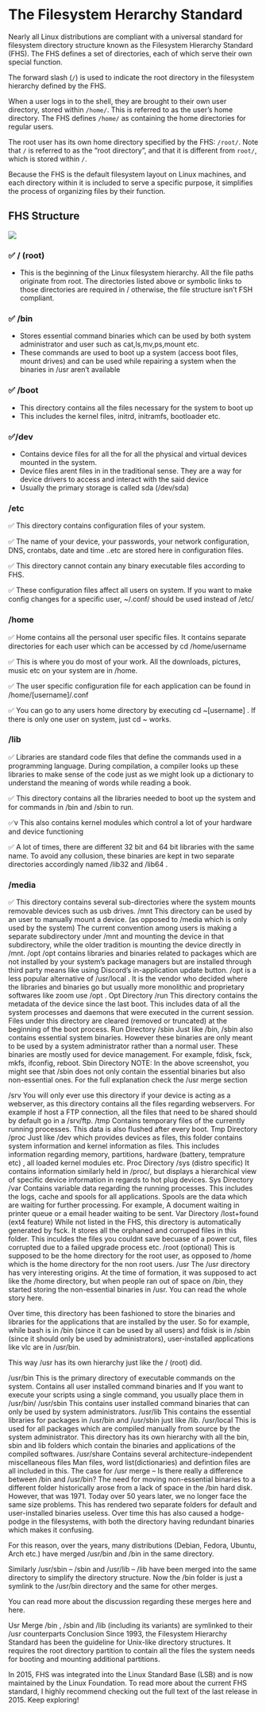 # The Filesystem Herarchy Standard

Nearly all Linux distributions are compliant with a universal standard for filesystem directory structure known as the Filesystem Hierarchy Standard (FHS). The FHS defines a set of directories, each of which serve their own special function.

The forward slash (```/```) is used to indicate the root directory in the filesystem hierarchy defined by the FHS.

When a user logs in to the shell, they are brought to their own user directory, stored within ```/home/```. This is referred to as the user’s home directory. The FHS defines ```/home/``` as containing the home directories for regular users.

The root user has its own home directory specified by the FHS: ```/root/```. Note that ```/``` is referred to as the “root directory”, and that it is different from ```root/```, which is stored within ```/```.

Because the FHS is the default filesystem layout on Linux machines, and each directory within it is included to serve a specific purpose, it simplifies the process of organizing files by their function.

## FHS Structure

<img align="center" src="images/fhs.png"/>

### :white_check_mark: **/ (root)**

* This is the beginning of the Linux filesystem hierarchy. All the file paths originate from root. The directories listed above or symbolic links to those directories are required in / otherwise, the file structure isn’t FSH compliant.

### :white_check_mark: **/bin**

 * Stores essential command binaries which can be used by both system administrator and user such as cat,ls,mv,ps,mount etc.
* These commands are used to boot up a system (access boot files, mount drives) and can be used while repairing a system when the binaries in /usr aren’t available

### :white_check_mark: **/boot**

* This directory contains all the files necessary for the system to boot up
* This includes the kernel files, initrd, initramfs, bootloader etc.

### :white_check_mark:**/dev**

* Contains device files for all the for all the physical and virtual devices mounted in the system.
* Device files arent files in in the traditional sense. They are a way for device drivers to access and interact with the said device
* Usually the primary storage is called sda (/dev/sda)


### **/etc**

:white_check_mark: This directory contains configuration files of your system.

:white_check_mark: The name of your device, your passwords, your network configuration, DNS, crontabs, date and time ..etc are stored here in configuration files.

:white_check_mark: This directory cannot contain any binary executable files according to FHS.

:white_check_mark: These configuration files affect all users on system. If you want to make config changes for a specific user, ~/.conf/ should be used instead of 
/etc/


### **/home**

:white_check_mark: Home contains all the personal user specific files. It contains separate directories for each user which can be accessed by cd /home/username

:white_check_mark: This is where you do most of your work. All the downloads, pictures, music etc on your system are in /home.

:white_check_mark: The user specific configuration file for each application can be found in /home/[username]/.conf

:white_check_mark: You can go to any users home directory by executing cd ~[username] . If there is only one user on system, just cd ~ works.

### **/lib**

:white_check_mark: Libraries are standard code files that define the commands used in a programming language. During compilation, a compiler looks up these libraries to make sense of the code just as we might look up a dictionary to understand the meaning of words while reading a book.

:white_check_mark: This directory contains all the libraries needed to boot up the system and for commands in /bin and /sbin to run.

:white_check_mark:v This also contains kernel modules which control a lot of your hardware and device functioning

:white_check_mark: A lot of times, there are different 32 bit and 64 bit libraries with the same name. To avoid any collusion, these binaries are kept in two separate directories accordingly named /lib32 and /lib64 .

### **/media**

:white_check_mark: This directory contains several sub-directories where the system mounts removable devices such as usb drives.
/mnt
This directory can be used by an user to manually mount a device. (as opposed to /media which is only used by the system)
The current convention among users is making a separate subdirectory under /mnt and mounting the device in that subdirectory, while the older tradition is mounting the device directly in /mnt.
/opt
/opt contains libraries and binaries related to packages which are not installed by your system’s package managers but are installed through third party means like using Discord’s in-application update button.
/opt is a less popular alternative of /usr/local . It is the vendor who decided where the libraries and binaries go but usually more monolithic and proprietary softwares like zoom use /opt .
Opt Directory
/run
This directory contains the metadata of the device since the last boot.
This includes data of all the system processes and daemons that were executed in the current session.
Files under this directory are cleared (removed or truncated) at the beginning of the boot process.
Run Directory
/sbin
Just like /bin, /sbin also contains essential system binaries. However these binaries are only meant to be used by a system administrator rather than a normal user.
These binaries are mostly used for device management. For example, fdisk, fsck, mkfs, ifconfig, reboot.
Sbin Directory
NOTE: In the above screenshot, you might see that /sbin does not only contain the essential binaries but also non-essential ones. For the full explanation check the /usr merge section


/srv
You will only ever use this directory if your device is acting as a webserver, as this directory contains all the files regarding webservers.
For example if host a FTP connection, all the files that need to be shared should by default go in a /srv/ftp.
/tmp
Contains temporary files of the currently running processes.
This data is also flushed after every boot.
Tmp Directory
/proc
Just like /dev which provides devices as files, this folder contains system information and kernel information as files.
This includes information regarding memory, partitions, hardware (battery, temprature etc) , all loaded kernel modules etc.
Proc Directory
/sys (distro specific)
It contains information similarly held in /proc/, but displays a hierarchical view of specific device information in regards to hot plug devices.
Sys Directory
/var
Contains variable data regarding the running processes.
This includes the logs, cache and spools for all applications.
Spools are the data which are waiting for further processing. For example, A document waiting in printer queue or a email header waiting to be sent.
Var Directory
/lost+found (ext4 feature)
While not listed in the FHS, this directory is automatically generated by fsck.
It stores all the orphaned and corruped files in this folder.
This inculdes the files you couldnt save becuase of a power cut, files corrupted due to a failed upgrade process etc.
/root (optional)
This is supposed to be the home directory for the root user, as opposed to /home which is the home directory for the non root users.
/usr
The /usr directory has very interesting origins. At the time of formation, it was supposed to act like the /home directory, but when people ran out of space on /bin, they started storing the non-essential binaries in /usr. You can read the whole story here.

Over time, this directory has been fashioned to store the binaries and libraries for the applications that are installed by the user. So for example, while bash is in /bin (since it can be used by all users) and fdisk is in /sbin (since it should only be used by administrators), user-installed applications like vlc are in /usr/bin.

This way /usr has its own hierarchy just like the / (root) did.

/usr/bin
This is the primary directory of executable commands on the system.
Contains all user installed command binaries and
If you want to execute your scripts using a single command, you usually place them in /usr/bin/
/usr/sbin
This contains user installed command binaries that can only be used by system administrators.
/usr/lib
This contains the essential libraries for packages in /usr/bin and /usr/sbin just like /lib.
/usr/local
This is used for all packages which are compiled manually from source by the system administrator.
This directory has its own hierarchy with all the bin, sbin and lib folders which contain the binaries and applications of the compiled softwares.
/usr/share
Contains several architecture-independent miscellaneous files
Man files, word list(dictionaries) and defintion files are all included in this.
The case for /usr merge – Is there really a difference between /bin and /usr/bin?
The need for moving non-essential binaries to a different folder historically arose from a lack of space in the /bin hard disk. However, that was 1971. Today over 50 years later, we no longer face the same size problems. This has rendered two separate folders for default and user-installed binaries useless. Over time this has also caused a hodge-podge in the filesystems, with both the directory having redundant binaries which makes it confusing.

For this reason, over the years, many distributions (Debian, Fedora, Ubuntu, Arch etc.) have merged /usr/bin and /bin in the same directory.


Similarly /usr/sbin – /sbin and /usr/lib – /lib have been merged into the same directory to simplify the directory structure. Now the /bin folder is just a symlink to the /usr/bin directory and the same for other merges.

You can read more about the discussion regarding these merges here and here.

Usr Merge
/bin , /sbin and /lib (including its variants) are symlinked to their /usr counterparts
Conclusion
Since 1993, the Filesystem Hierarchy Standard has been the guideline for Unix-like directory structures. It requires the root directory partition to contain all the files the system needs for booting and mounting additional partitions.

In 2015, FHS was integrated into the Linux Standard Base (LSB) and is now maintained by the Linux Foundation. To read more about the current FHS standard, I highly recommend checking out the full text of the last release in 2015. Keep exploring!
